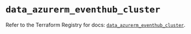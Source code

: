 # `data_azurerm_eventhub_cluster`

Refer to the Terraform Registry for docs: [`data_azurerm_eventhub_cluster`](https://registry.terraform.io/providers/hashicorp/azurerm/3.113.0/docs/data-sources/eventhub_cluster).
